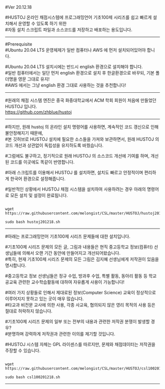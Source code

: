#Ver 20.12.18   

#HUSTOJ 온라인 채점시스템에 프로그래밍언어 기초100제 시리즈를 쉽고 빠르게 설치해서 운영할 수 있도록 하기 위한  
#자동 설치 스크립트 파일과 소스코드를 저장하고 배포하는 용도입니다.    
   
***
   
#Prerequisite   
#Ubuntu 20.04 LTS 운영체제가 일반 컴퓨터나 AWS 에 먼저 설치되어있어야 합니다.   
   
#Ubuntu 20.04 LTS 설치시에는 반드시 english 환경으로 설치해야 합니다.   
#일반 컴퓨터에서는 일단 먼저 english 환경으로 설치 후 한글환경으로 바꾸되, 기본 폴더명을 영문 그대로 유지!   
#AWS 에서는 그냥 english 환경 그대로 사용하는 것을 추천합니다!   
   
***
   
#원래의 채점 시스템 엔진은 중국 화중대학교에서 ACM 학회 회원이 처음에 만들었던 HUSTOJ 입니다.  
<https://github.com/zhblue/hustoj>   
   
***
   
#하지만, 원래 hustoj 의 온라인 설치 명령어를 사용하면, 계속적인 코드 갱신으로 인해 불안정해지기 때문에,   
#본 깃허브로 HUSTOJ 설치에 필요한 소스들을 가져와 보관하면서, 원래 HUSTOJ 의 코드 개선과 상관없이 독립성을 유지하도록 바꿨습니다.   
   
#그럼에도 불구하고, 정기적으로 원래 HUSTOJ 의 소스코드 개선에 기여를 하며, 개선된 코드를 이곳에도 똑같이 반영합니다.   
   
#아래 스크립트를 이용해서 HUSTOJ 를 설치하면, 설치도 빠르고 안정적이며 편리하게 한국어 환경으로 설정해줍니다.   
   
#일반적인 상황에서 HUSTOJ 채점 시스템을 설치하여 사용하려는 경우 아래의 명령어로 모든 설치 및 설정이 완료됩니다.   
   
<pre><code>
wget https://raw.githubusercontent.com/melongist/CSL/master/HUSTOJ/hustoj201218.sh
   
sudo bash hustoj201218.sh
</code></pre>
   
***   
   
#아래는 프로그래밍언어 기초100제 시리즈 문제들에 대한 설치입니다.   
    
#기초100제 시리즈 문제의 모든 글, 그림과 내용들은 현직 중고등학교 정보(컴퓨터) 선생님들에 의해서 오랜 기간 동안에 만들어지고 개선되어왔습니다.   
#특히, 현재 기초100제 시리즈 문제의 모든 그림은 김지혜 선생님에게 저작권이 있음을 명시합니다.   
    
#중고등학교 정보 선생님들은 정규 수업, 방과후 수업, 특별 활동, 동아리 활동 등 학교 공교육 관련한 교수학습활동에 대하여 자유롭게 사용이 가능합니다!   
    

#여러 가지 상황들로 인해서 제대로된 정보(Computer Science) 교육이 정상적으로 이루어지지 못하고 있는 곳이 매우 많습니다.   
#타교과 비전문 교사에 의한 사용, 각종 사교육, 협의되지 않은 영리 목적의 사용 등은 절대로 허락하지 않습니다.    
       
   
#기초100제 시리즈 문제의 일부 또는 전부의 내용과 관련한 저작권 분쟁이 발생할 경우?   
#분명하며 강력하게 저작권과 관련한 이의를 제기할 것입니다.    
    
#HUSTOJ 시스템 자체는 GPL 라이센스를 따르지만, 문제와 채점데이터는 저작권을 주장할 수 있습니다.   
        
   
   
<pre><code>
wget https://raw.githubusercontent.com/melongist/CSL/master/HUSTOJ/csl100201218.sh
   
sudo bash csl100201218.sh
</code></pre>
   
***   
   
